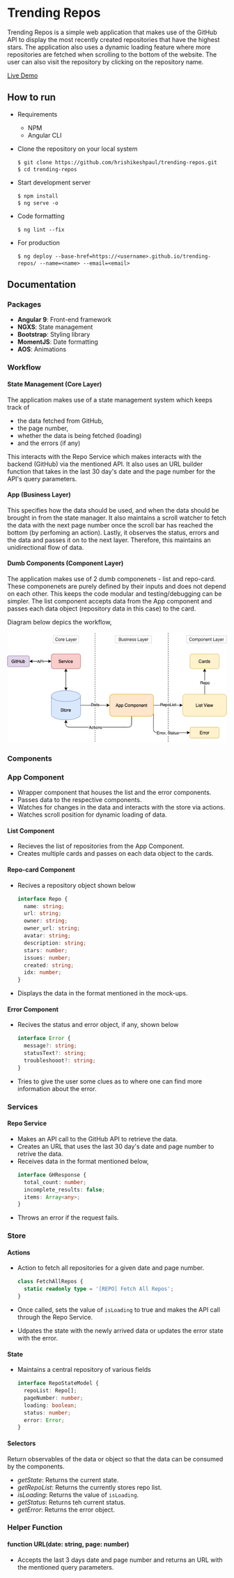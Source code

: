 # Trending Repos

Trending Repos is a simple web application that makes use of the GitHub
API to display the most recently created repositories that have the 
highest stars. The application also uses a dynamic loading feature where
more repositories are fetched when scrolling to the bottom of the website.
The user can also visit the repository by clicking on the repository name.

[Live Demo](https://hrishikeshpaul.github.io/trending-repos/)

## How to run

- Requirements
  - NPM
  - Angular CLI

- Clone the repository on your local system
   ```shell
   $ git clone https://github.com/hrishikeshpaul/trending-repos.git
   $ cd trending-repos
   ```

- Start development server
   ```shell
   $ npm install
   $ ng serve -o 
   ```

- Code formatting

  ```shell
  $ ng lint --fix
  ```

- For production
  ```shell
  $ ng deploy --base-href=https://<username>.github.io/trending-repos/ --name=<name> --email=<email>
  ```

## Documentation

### Packages
- **Angular 9**: Front-end framework
- **NGXS**: State management
- **Bootstrap**: Styling library
- **MomentJS**: Date formatting
- **AOS**: Animations

### Workflow

#### State Management (Core Layer)

The application makes use of a state management system which keeps track of 
  - the data fetched from GitHub, 
  - the page number, 
  - whether the data is being fetched (loading)
  - and the errors (if any)

This interacts with the Repo Service which makes interacts with the backend (GitHub) via the mentioned API. It also uses an URL builder function that takes in the last 30 day's date and the page number for the API's query parameters.

#### App (Business Layer)

This specifies how the data should be used, and when the data
should be brought in from the state manager. It also maintains a scroll watcher to fetch the data with the next page number once the scroll bar has reached the bottom (by perfoming an action). Lastly, it observes the status, errors and the data and passes it on to the next layer. Therefore, this maintains an unidirectional flow of data.

#### Dumb Components (Component Layer)

The application makes use of 2 dumb componenets - list and repo-card. These componenets are purely defined by their inputs and does not depend on each other. This keeps the code modular and testing/debugging can be simpler. The list component accepts data from the App component and passes each data object (repository data in this case) to the card. 

Diagram below depics the workflow,


![TR Workflow](src/assets/tr-workflow.png)

### Components

### App Component

- Wrapper component that houses the list and the error components.
- Passes data to the respective components.
- Watches for changes in the data and interacts with the store via actions.
- Watches scroll position for dynamic loading of data.

#### List Component

- Recieves the list of repositories from the App Component. 
- Creates multiple cards and passes on each data object to the cards.

#### Repo-card Component

- Recives a repository object shown below
  ```ts
  interface Repo {
    name: string;
    url: string;
    owner: string;
    owner_url: string;
    avatar: string;
    description: string;
    stars: number;
    issues: number;
    created: string;
    idx: number;
  }
  ```
- Displays the data in the format mentioned in the mock-ups.

#### Error Component

- Recives the status and error object, if any, shown below
  ```ts
  interface Error {
    message?: string;
    statusText?: string;
    troubleshooot?: string;
  }

  ```
- Tries to give the user some clues as to where one can find 
more information about the error.

### Services

#### Repo Service

- Makes an API call to the GitHub API to retrieve the data.
- Creates an URL that uses the last 30 day's date and page number to retrive the data.
- Receives data in the format mentioned below,
  ```ts
  interface GHResponse {
    total_count: number;
    incomplete_results: false;
    items: Array<any>;
  }
  ```
- Throws an error if the request fails.

### Store

#### Actions

- Action to fetch all repositories for a given date and page number.

  ```ts
  class FetchAllRepos {
    static readonly type = '[REPO] Fetch All Repos';
  }
  ```

- Once called, sets the value of `isLoading` to true and makes the API call through the Repo Service.
-  Udpates the state with the newly arrived data or updates the error state with the error.

#### State

- Maintains a central repository of various fields
  ```ts
  interface RepoStateModel {
    repoList: Repo[];
    pageNumber: number;
    loading: boolean;
    status: number;
    error: Error;
  }
  ```

#### Selectors

Return observables of the data or object so that the data can be consumed by the components.

- *getState*: Returns the current state.
- *getRepoList*: Returns the currently stores repo list.
- *isLoading*: Returns the value of `isLoading`.
- *getStatus*: Returns teh current status.
- *getError*: Returns the error object.


### Helper Function

#### function URL(date: string, page: number) 
- Accepts the last 3 days date and page number and returns an URL with the mentioned query parameters.



